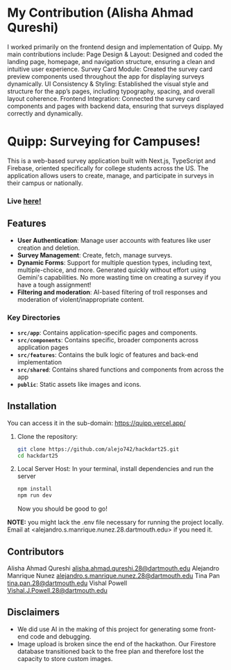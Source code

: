 
# My Contribution (Alisha Ahmad Qureshi)
I worked primarily on the frontend design and implementation of Quipp. My main contributions include:
Page Design & Layout: Designed and coded the landing page, homepage, and navigation structure, ensuring a clean and intuitive user experience.
Survey Card Module: Created the survey card preview components used throughout the app for displaying surveys dynamically.
UI Consistency & Styling: Established the visual style and structure for the app’s pages, including typography, spacing, and overall layout coherence.
Frontend Integration: Connected the survey card components and pages with backend data, ensuring that surveys displayed correctly and dynamically.


# Quipp: Surveying for Campuses!

This is a web-based survey application built with Next.js, TypeScript and Firebase, oriented specifically for college students across the US. The application allows users to create, manage, and participate in surveys in their campus or nationally.

### Live [here!](https://quipp.vercel.app/)

## Features

- **User Authentication**: Manage user accounts with features like user creation and deletion.
- **Survey Management**: Create, fetch, manage surveys.
- **Dynamic Forms**: Support for multiple question types, including text, multiple-choice, and more. Generated quickly without effort using Gemini's capabilities. No more wasting time on creating a survey if you have a tough assignment!
- **Filtering and moderation**: AI-based filtering of troll responses and moderation of violent/inappropriate content. 

### Key Directories

- **`src/app`**: Contains application-specific pages and components.
- **`src/components`**: Contains specific, broader components across application pages
- **`src/features`**: Contains the bulk logic of features and back-end implementation
- **`src/shared`**: Contains shared functions and components from across the app
- **`public`**: Static assets like images and icons.

## Installation
You can access it in the sub-domain: https://quipp.vercel.app/ 
1. Clone the repository:
   ```bash
   git clone https://github.com/alejo742/hackdart25.git
   cd hackdart25
   ```
2. Local Server Host:
In your terminal, install dependencies and run the server
    ```bash
    npm install
    npm run dev
    ```
    Now you should be good to go!

**NOTE:** you might lack the .env file necessary for running the project locally. Email at <alejandro.s.manrique.nunez.28.dartmouth.edu> if you need it.

## Contributors
Alisha Ahmad Qureshi <alisha.ahmad.qureshi.28@dartmouth.edu>
Alejandro Manrique Nunez <alejandro.s.manrique.nunez.28@dartmouth.edu>
Tina Pan <tina.pan.28@dartmouth.edu>
Vishal Powell <Vishal.J.Powell.28@dartmouth.edu>

## Disclaimers
- We did use AI in the making of this project for generating some front-end code and debugging.
- Image upload is broken since the end of the hackathon. Our Firestore database transitioned back to the free plan and therefore lost the capacity to store custom images.